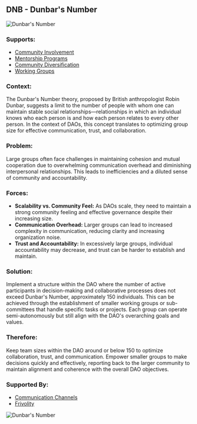 ## DNB - Dunbar's Number

![Dunbar's Number](./output/illustrations/dunbars_number.png)

### Supports:

* [Community Involvement](./community_involvement.html)
* [Mentorship Programs](./mentorship_programs.html)
* [Community Diversification](./community_diversification.html)
* [Working Groups](./working_groups.html)

### Context:

The Dunbar's Number theory, proposed by British anthropologist Robin Dunbar, suggests a limit to the number of people with whom one can maintain stable social relationships—relationships in which an individual knows who each person is and how each person relates to every other person. In the context of DAOs, this concept translates to optimizing group size for effective communication, trust, and collaboration.

### Problem:

Large groups often face challenges in maintaining cohesion and mutual cooperation due to overwhelming communication overhead and diminishing interpersonal relationships. This leads to inefficiencies and a diluted sense of community and accountability.

### Forces:

- **Scalability vs. Community Feel:** As DAOs scale, they need to maintain a strong community feeling and effective governance despite their increasing size.
- **Communication Overhead:** Larger groups can lead to increased complexity in communication, reducing clarity and increasing organization noise.
- **Trust and Accountability:** In excessively large groups, individual accountability may decrease, and trust can be harder to establish and maintain.

### Solution:

Implement a structure within the DAO where the number of active participants in decision-making and collaborative processes does not exceed Dunbar's Number, approximately 150 individuals. This can be achieved through the establishment of smaller working groups or sub-committees that handle specific tasks or projects. Each group can operate semi-autonomously but still align with the DAO's overarching goals and values.

### Therefore:

Keep team sizes within the DAO around or below 150 to optimize collaboration, trust, and communication. Empower smaller groups to make decisions quickly and effectively, reporting back to the larger community to maintain alignment and coherence with the overall DAO objectives.

### Supported By:
* [Communication Channels](./communication_channels.html)
* [Frivolity](./frivolity.html)

![Dunbar's Number](./output/dunbar's_number_specific_graph.png)